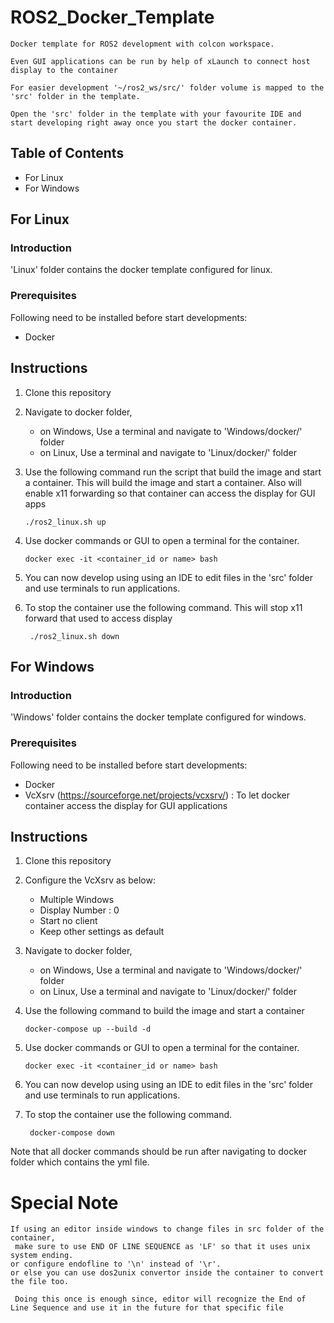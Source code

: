 ﻿# ROS2_Docker_Template
```
Docker template for ROS2 development with colcon workspace.

Even GUI applications can be run by help of xLaunch to connect host display to the container

For easier development '~/ros2_ws/src/' folder volume is mapped to the 'src' folder in the template.

Open the 'src' folder in the template with your favourite IDE and start developing right away once you start the docker container. 
```
## Table of Contents

- For Linux
- For Windows


## For Linux
### Introduction

'Linux' folder contains the docker template configured for linux.

### Prerequisites

Following need to be installed before start developments:

- Docker

## Instructions

1. Clone this repository
2. Navigate to docker folder, 
    - on Windows, Use a terminal and navigate to 'Windows/docker/' folder
    - on Linux, Use a terminal and navigate to 'Linux/docker/' folder
3. Use the following command run the script that build the image and start a container. This will build the image and start a container. 
    Also will enable x11 forwarding so that container can access the display for GUI apps

    ` ./ros2_linux.sh up `

4. Use docker commands or GUI to open a terminal for the container.

    ` docker exec -it <container_id or name> bash `

5. You can now develop using using an IDE to edit files in the 'src' folder and use terminals to run applications. 

6. To stop the container use the following command. This will stop x11 forward that used to access display

    ` ./ros2_linux.sh down`



## For Windows
### Introduction

'Windows' folder contains the docker template configured for windows.

### Prerequisites

Following need to be installed before start developments:

- Docker
- VcXsrv (https://sourceforge.net/projects/vcxsrv/) : To let docker container access the display for GUI applications


## Instructions

1. Clone this repository
2. Configure the VcXsrv as below:
    - Multiple Windows
    - Display Number : 0
    - Start no client
    - Keep other settings as default
3. Navigate to docker folder, 
    - on Windows, Use a terminal and navigate to 'Windows/docker/' folder
    - on Linux, Use a terminal and navigate to 'Linux/docker/' folder
4. Use the following command to build the image and start a container

    ` docker-compose up --build -d `

5. Use docker commands or GUI to open a terminal for the container.

    ` docker exec -it <container_id or name> bash `

6. You can now develop using using an IDE to edit files in the 'src' folder and use terminals to run applications. 

7. To stop the container use the following command.

    ` docker-compose down`

Note that all docker commands should be run after navigating to docker folder which contains the yml file.



# Special Note
```
If using an editor inside windows to change files in src folder of the container,
 make sure to use END OF LINE SEQUENCE as 'LF' so that it uses unix system ending.
or configure endofline to '\n' instead of '\r'.
or else you can use dos2unix convertor inside the container to convert the file too.
```
` Doing this once is enough since, editor will recognize the End of Line Sequence and use it in the future for that specific file`



